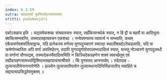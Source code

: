 ```yaml
---
index: 6.3.59
sutra: एकहलादौ पूरयितव्येऽन्यतरस्याम्
vritti: padamanjari
---
```


  एकोऽसहाय इति । यद्ययमेकशब्दः संख्यावचनः स्यात्, तर्ह्येकेत्यनर्थकं स्यात्, न हि द्वौ च बहवौ वा आदिभूताः क्वचित्सम्भवन्ति, तस्मादसहायवचन एकशब्दः । नन्वेवमप्यस्य व्यावर्त्य न सम्भवति, कथम् एकैकवर्णवशवर्तित्वाद्वाचः, यदि ह्यनेकस्य वर्णस्य युगपदुच्चारणं स्यात्त्दा स्थालीशब्दोऽनेकहलादिः, यदि वा क्रमेणोच्चारिता अपि वर्णा अवतिष्ठेरन्, तदापि युगापद्वर्णयोरुपलम्भादादित्वं स्यात्, यत्स्तु नोञ्चारणे युगपदुलब्धौ वा वर्णानां यौगपद्यम्, तस्मादेकस्यैवादित्वमिति न किञ्चिदेकग्रहणेन शक्यं व्यवच्छेतुम् एवं तर्ह्येकग्रहणसामर्थ्याद्विशिष्टमसहायत्वामाश्रीयते । किं पुनस्तत् आनन्तर्यम् । तदेतदाह - तुल्यजातीयेनानन्तरेणेति । हल्ल्वेन तुल्यजातीयत्वेन तुल्यास्थानादिभिर्भिन्नजातीय् व्यवहिते च सद्दायत्वाप्रसिद्धरेवमुक्तम् ॥